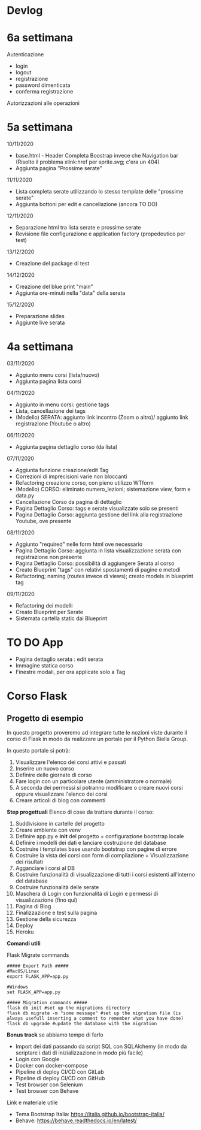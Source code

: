 # Devlog

# 6a settimana

Autenticazione
- login
- logout
- registrazione
- password dimenticata
- conferma registrazione

Autorizzazioni alle operazioni

# 5a settimana

10/11/2020
- base.html - Header Completa Boostrap invece che Navigation bar (Risolto il problema xlink:href per sprite.svg; c'era un 404)
- Aggiunta pagina "Prossime serate"

11/11/2020
- Lista completa serate utilizzando lo stesso template delle "prossime serate"
- Aggiunta bottoni per edit e cancellazione (ancora TO DO)

12/11/2020
- Separazione html tra lista serate e prossime serate
- Revisione file configurazione e application factory (propedeutico per test)

13/12/2020
- Creazione del package di test

14/12/2020
- Creazione del blue print "main"
- Aggiunta ore-minuti nella "data" della serata

15/12/2020
- Preparazione slides
- Aggiunte live serata

# 4a settimana

03/11/2020
- Aggiunto menu corsi (lista/nuovo)
- Aggiunta pagina lista corsi

04/11/2020
- Aggiunto in menu corsi: gestione tags
- Lista, cancellazione dei tags
- (Modello) SERATA: aggiunto link incontro (Zoom o altro)/ aggiunto link registrazione (Youtube o altro)

06/11/2020
- Aggiunta pagina dettaglio corso (da lista)

07/11/2020
- Aggiunta funzione creazione/edit Tag
- Correzioni di imprecisioni varie non bloccanti
- Refactoring creazione corso, con pieno utilizzo WTform
- (Modello) CORSO: eliminato numero_lezioni; sistemazione view, form e data.py
- Cancellazione Corso da pagina di dettaglio
- Pagina Dettaglio Corso: tags e serate visualizzate solo se presenti
- Pagina Dettaglio Corso: aggiunta gestione del link alla registrazione Youtube, ove presente

08/11/2020
- Aggiunto "required" nelle form html ove necessario
- Pagina Dettaglio Corso: aggiunta in lista visualizzazione serata con registrazione non presente
- Pagina Dettaglio Corso: possibilità di aggiungere Serata al corso
- Creato Blueprint "tags" con relativi spostamenti di pagine e metodi
- Refactoring; naming (routes invece di views); creato models in blueprint tag

09/11/2020
- Refactoring dei modelli
- Creato Blueprint per Serate
- Sistemata cartella static dai Blueprint

# TO DO App
- Pagina dettaglio serata : edit serata
- Immagine statica corso
- Finestre modali, per ora applicate solo a Tag

# Corso Flask
## Progetto di esempio

In questo progetto proveremo ad integrare tutte le nozioni viste durante il corso di Flask in modo da realizzare un portale per il Python Biella Group.

In questo portale si potrà:
1. Visualizzare l'elenco dei corsi attivi e passati
2. Inserire un nuovo corso
3. Definire delle giornate di corso
4. Fare login con un particolare utente (amministratore o normale)
5. A seconda dei permessi si potranno modificare o creare nuovi corsi oppure visualizzare l'elenco dei corsi
6. Creare articoli di blog con commenti


**Step progettuali**
Elenco di cose da trattare durante il corso:
1. Suddivisione in cartelle del progetto
2. Creare ambiente con venv
3. Definire app.py e __init__ del progetto + configurazione bootstrap locale
4. Definire i modelli dei dati e lanciare costruzione del database
5. Costruire i templates base usando bootstrap con pagine di errore
6. Costruire la vista dei corsi con form di compilazione + Visualizzazione dei risultati
7. Agganciare i corsi al DB
8. Costruire funzionalità di visualizzazione di tutti i corsi esistenti all'interno del database
9. Costruire funzionalità delle serate
10. Maschera di Login con funzionalità di Login e permessi di visualizzazione
(fino qui)
11. Pagina di Blog
12. Finalizzazione e test sulla pagina
13. Gestione della sicurezza
14. Deploy
15. Heroku


**Comandi utili**

Flask Migrate commands
```
##### Export Path #####
#MacOS/Linux
export FLASK_APP=app.py

#Windows
set FLASK_APP=app.py

##### Migration commands #####
flask db init #set up the migrations directory
flask db migrate -m "some message" #set up the migration file (is always usefull inserting a comment to remember what you have done)
flask db upgrade #update the database with the migration

```


**Bonus track** se abbiamo tempo di farlo
- Import dei dati passando da script SQL con SQLAlchemy (in modo da scriptare i dati di inizializzazione in modo più facile)
- Login con Google
- Docker con docker-compose
- Pipeline di deploy CI/CD con GitLab
- Pipeline di deploy CI/CD con GitHub
- Test browser con Selenium
- Test browser con Behave

Link e materiale utile
- Tema Bootstrap Italia: https://italia.github.io/bootstrap-italia/
- Behave: https://behave.readthedocs.io/en/latest/
  